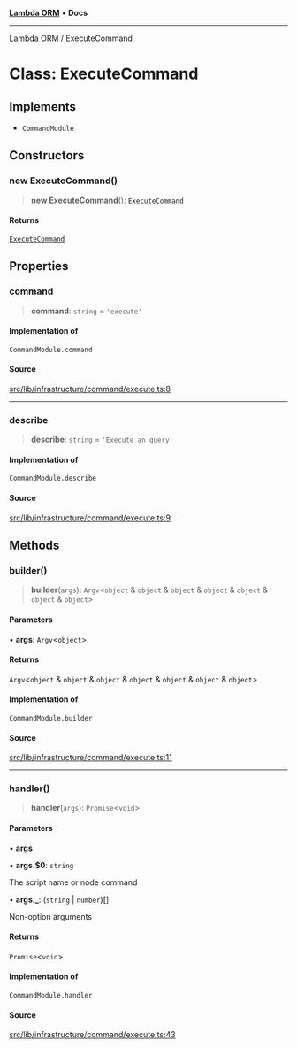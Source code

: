 [**Lambda ORM**](../README.md) • **Docs**

***

[Lambda ORM](../README.md) / ExecuteCommand

# Class: ExecuteCommand

## Implements

- `CommandModule`

## Constructors

### new ExecuteCommand()

> **new ExecuteCommand**(): [`ExecuteCommand`](ExecuteCommand.md)

#### Returns

[`ExecuteCommand`](ExecuteCommand.md)

## Properties

### command

> **command**: `string` = `'execute'`

#### Implementation of

`CommandModule.command`

#### Source

[src/lib/infrastructure/command/execute.ts:8](https://github.com/lambda-orm/lambdaorm-cli/blob/21cb7f501d995d5bcd76a7c59d5aabecb965f61a/src/lib/infrastructure/command/execute.ts#L8)

***

### describe

> **describe**: `string` = `'Execute an query'`

#### Implementation of

`CommandModule.describe`

#### Source

[src/lib/infrastructure/command/execute.ts:9](https://github.com/lambda-orm/lambdaorm-cli/blob/21cb7f501d995d5bcd76a7c59d5aabecb965f61a/src/lib/infrastructure/command/execute.ts#L9)

## Methods

### builder()

> **builder**(`args`): `Argv`\<`object` & `object` & `object` & `object` & `object` & `object` & `object`\>

#### Parameters

• **args**: `Argv`\<`object`\>

#### Returns

`Argv`\<`object` & `object` & `object` & `object` & `object` & `object` & `object`\>

#### Implementation of

`CommandModule.builder`

#### Source

[src/lib/infrastructure/command/execute.ts:11](https://github.com/lambda-orm/lambdaorm-cli/blob/21cb7f501d995d5bcd76a7c59d5aabecb965f61a/src/lib/infrastructure/command/execute.ts#L11)

***

### handler()

> **handler**(`args`): `Promise`\<`void`\>

#### Parameters

• **args**

• **args.$0**: `string`

The script name or node command

• **args.\_**: (`string` \| `number`)[]

Non-option arguments

#### Returns

`Promise`\<`void`\>

#### Implementation of

`CommandModule.handler`

#### Source

[src/lib/infrastructure/command/execute.ts:43](https://github.com/lambda-orm/lambdaorm-cli/blob/21cb7f501d995d5bcd76a7c59d5aabecb965f61a/src/lib/infrastructure/command/execute.ts#L43)
